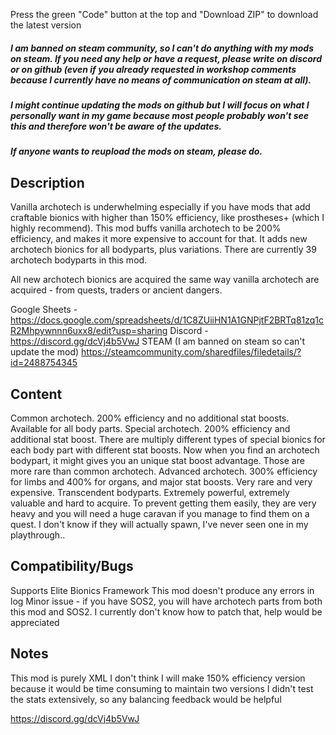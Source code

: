 Press the green "Code" button at the top and "Download ZIP" to download the latest version

##### I am banned on steam community, so I can't do anything with my mods on steam. If you need any help or have a request, please write on discord or on github (even if you already requested in workshop comments because I currently have no means of communication on steam at all).

##### I might continue updating the mods on github but I will focus on what I personally want in my game because most people probably won't see this and therefore won't be aware of the updates.

##### If anyone wants to reupload the mods on steam, please do.


## Description
Vanilla archotech is underwhelming especially if you have mods that add craftable bionics with higher than 150% efficiency, like prostheses+ (which I highly recommend). This mod buffs vanilla archotech to be 200% efficiency, and makes it more expensive to account for that. It adds new archotech bionics for all bodyparts, plus variations. There are currently 39 archotech bodyparts in this mod.

All new archotech bionics are acquired the same way vanilla archotech are acquired - from quests, traders or ancient dangers.

Google Sheets - https://docs.google.com/spreadsheets/d/1C8ZUiiHN1A1GNPjtF2BRTq81zq1cR2Mhpywnnn6uxx8/edit?usp=sharing
Discord - https://discord.gg/dcVj4b5VwJ
STEAM (I am banned on steam so can't update the mod) https://steamcommunity.com/sharedfiles/filedetails/?id=2488754345

## Content
Common archotech. 200% efficiency and no additional stat boosts. Available for all body parts.
Special archotech. 200% efficiency and additional stat boost. There are multiply different types of special bionics for each body part with different stat boosts. Now when you find an archotech bodypart, it might gives you an unique stat boost advantage. Those are more rare than common archotech.
Advanced archotech. 300% efficiency for limbs and 400% for organs, and major stat boosts. Very rare and very expensive.
Transcendent bodyparts. Extremely powerful, extremely valuable and hard to acquire. To prevent getting them easily, they are very heavy and you will need a huge caravan if you manage to find them on a quest. I don't know if they will actually spawn, I've never seen one in my playthrough..

## Compatibility/Bugs
Supports Elite Bionics Framework
This mod doesn't produce any errors in log
Minor issue - if you have SOS2, you will have archotech parts from both this mod and SOS2. I currently don't know how to patch that, help would be appreciated

## Notes
This mod is purely XML
I don't think I will make 150% efficiency version because it would be time consuming to maintain two versions
I didn't test the stats extensively, so any balancing feedback would be helpful

https://discord.gg/dcVj4b5VwJ
